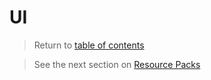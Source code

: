 # UI

> Return to [table of contents](../minigames.md)

> See the next section on [Resource Packs](resource_packs.md)